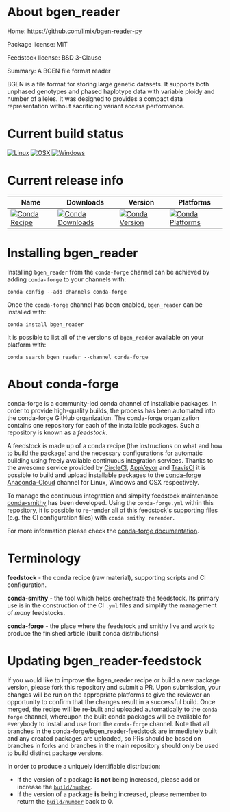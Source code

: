 About bgen_reader
=================

Home: https://github.com/limix/bgen-reader-py

Package license: MIT

Feedstock license: BSD 3-Clause

Summary: A BGEN file format reader

BGEN is a file format for storing large genetic datasets.
It supports both unphased genotypes and phased haplotype data with variable
ploidy and number of alleles. It was designed to provides a compact data
representation without sacrificing variant access performance.


Current build status
====================

[![Linux](https://img.shields.io/circleci/project/github/conda-forge/bgen-reader-feedstock/master.svg?label=Linux)](https://circleci.com/gh/conda-forge/bgen-reader-feedstock)
[![OSX](https://img.shields.io/travis/conda-forge/bgen-reader-feedstock/master.svg?label=macOS)](https://travis-ci.org/conda-forge/bgen-reader-feedstock)
[![Windows](https://img.shields.io/appveyor/ci/conda-forge/bgen-reader-feedstock/master.svg?label=Windows)](https://ci.appveyor.com/project/conda-forge/bgen-reader-feedstock/branch/master)

Current release info
====================

| Name | Downloads | Version | Platforms |
| --- | --- | --- | --- |
| [![Conda Recipe](https://img.shields.io/badge/recipe-bgen_reader-green.svg)](https://anaconda.org/conda-forge/bgen_reader) | [![Conda Downloads](https://img.shields.io/conda/dn/conda-forge/bgen_reader.svg)](https://anaconda.org/conda-forge/bgen_reader) | [![Conda Version](https://img.shields.io/conda/vn/conda-forge/bgen_reader.svg)](https://anaconda.org/conda-forge/bgen_reader) | [![Conda Platforms](https://img.shields.io/conda/pn/conda-forge/bgen_reader.svg)](https://anaconda.org/conda-forge/bgen_reader) |

Installing bgen_reader
======================

Installing `bgen_reader` from the `conda-forge` channel can be achieved by adding `conda-forge` to your channels with:

```
conda config --add channels conda-forge
```

Once the `conda-forge` channel has been enabled, `bgen_reader` can be installed with:

```
conda install bgen_reader
```

It is possible to list all of the versions of `bgen_reader` available on your platform with:

```
conda search bgen_reader --channel conda-forge
```


About conda-forge
=================

conda-forge is a community-led conda channel of installable packages.
In order to provide high-quality builds, the process has been automated into the
conda-forge GitHub organization. The conda-forge organization contains one repository
for each of the installable packages. Such a repository is known as a *feedstock*.

A feedstock is made up of a conda recipe (the instructions on what and how to build
the package) and the necessary configurations for automatic building using freely
available continuous integration services. Thanks to the awesome service provided by
[CircleCI](https://circleci.com/), [AppVeyor](https://www.appveyor.com/)
and [TravisCI](https://travis-ci.org/) it is possible to build and upload installable
packages to the [conda-forge](https://anaconda.org/conda-forge)
[Anaconda-Cloud](https://anaconda.org/) channel for Linux, Windows and OSX respectively.

To manage the continuous integration and simplify feedstock maintenance
[conda-smithy](https://github.com/conda-forge/conda-smithy) has been developed.
Using the ``conda-forge.yml`` within this repository, it is possible to re-render all of
this feedstock's supporting files (e.g. the CI configuration files) with ``conda smithy rerender``.

For more information please check the [conda-forge documentation](https://conda-forge.org/docs/).

Terminology
===========

**feedstock** - the conda recipe (raw material), supporting scripts and CI configuration.

**conda-smithy** - the tool which helps orchestrate the feedstock.
                   Its primary use is in the construction of the CI ``.yml`` files
                   and simplify the management of *many* feedstocks.

**conda-forge** - the place where the feedstock and smithy live and work to
                  produce the finished article (built conda distributions)


Updating bgen_reader-feedstock
==============================

If you would like to improve the bgen_reader recipe or build a new
package version, please fork this repository and submit a PR. Upon submission,
your changes will be run on the appropriate platforms to give the reviewer an
opportunity to confirm that the changes result in a successful build. Once
merged, the recipe will be re-built and uploaded automatically to the
`conda-forge` channel, whereupon the built conda packages will be available for
everybody to install and use from the `conda-forge` channel.
Note that all branches in the conda-forge/bgen_reader-feedstock are
immediately built and any created packages are uploaded, so PRs should be based
on branches in forks and branches in the main repository should only be used to
build distinct package versions.

In order to produce a uniquely identifiable distribution:
 * If the version of a package **is not** being increased, please add or increase
   the [``build/number``](https://conda.io/docs/user-guide/tasks/build-packages/define-metadata.html#build-number-and-string).
 * If the version of a package **is** being increased, please remember to return
   the [``build/number``](https://conda.io/docs/user-guide/tasks/build-packages/define-metadata.html#build-number-and-string)
   back to 0.
